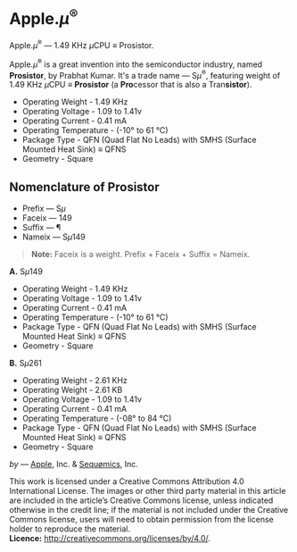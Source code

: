 # Apple.<i>μ</i><sup>®</sup>
Apple.<i>μ</i><sup>®</sup> — 1.49 KHz <i>μ</i>CPU <b>≡</b> Prosistor.

Apple.<i>μ</i><sup>®</sup> is a great invention into the semiconductor industry, named <b>Prosistor</b>, by Prabhat Kumar. It's a trade name — S<i>μ</i><sup>®</sup>, featuring weight of 1.49 KHz <i>μ</i>CPU <b>≡</b> <b>Prosistor</b> (a <b>Pro</b>cessor that is also a Tran<b>sistor</b>).
- Operating Weight - 1.49 KHz
- Operating Voltage - 1.09 to 1.41v
- Operating Current - 0.41 mA
- Operating Temperature - (-10° to 61 °C)
- Package Type - QFN (Quad Flat No Leads) with SMHS (Surface Mounted Heat Sink) <b>≡</b> QFNS
- Geometry - Square

## Nomenclature of Prosistor
- Prefix — S<i>μ</i>
- Faceix — 149
- Suffix — ¶
- Nameix — S<i>μ</i>149

> <b>Note:</b> Faceix is a weight. Prefix + Faceix + Suffix = Nameix.

<b>A.</b> S<i>μ</i>149

- Operating Weight - 1.49 KHz
- Operating Voltage - 1.09 to 1.41v
- Operating Current - 0.41 mA
- Operating Temperature - (-10° to 61 °C)
- Package Type - QFN (Quad Flat No Leads) with SMHS (Surface Mounted Heat Sink) <b>≡</b> QFNS
- Geometry - Square

<b>B.</b> S<i>μ</i>261

- Operating Weight - 2.61 KHz
- Operating Weight - 2.61 KB
- Operating Voltage - 1.09 to 1.41v
- Operating Current - 0.41 mA
- Operating Temperature - (-08° to 84 °C)
- Package Type - QFN (Quad Flat No Leads) with SMHS (Surface Mounted Heat Sink) <b>≡</b> QFNS
- Geometry - Square

<i>by</i> — [Apple](https://www.apple.com/), Inc. &amp; [Sequømics](http://sequomics.com/), Inc.

This work is licensed under a Creative Commons Attribution 4.0 International License. The images or other third party material in this article are included in the article’s Creative Commons license, unless indicated otherwise in the credit line; if the material is not included under the Creative Commons license, users will need to obtain permission from the license holder to reproduce the material.</i></br><b>Licence:</b> http://creativecommons.org/licenses/by/4.0/.
